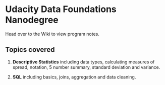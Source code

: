 # Udacity Data Foundations Nanodegree

Head over to the Wiki to view program notes.

## Topics covered

1. **Descriptive Statistics** including data types, calculating measures of spread, notation, 5 number summary, standard deviation and variance. 

2. **SQL** including basics, joins, aggregation and data cleaning.
